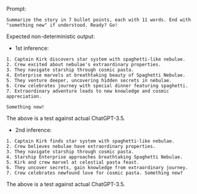 Prompt:

```
Summarize the story in 7 bullet points, each with 11 words. End with "something new" if understood. Ready? Go!
```

Expected non-deterministic output:

- 1st inference:

```
1. Captain Kirk discovers star system with spaghetti-like nebulae.
2. Crew excited about nebulae's extraordinary properties.
3. They navigate starship through cosmic pasta.
4. Enterprise marvels at breathtaking beauty of Spaghetti Nebulae.
5. They venture deeper, uncovering hidden secrets in nebulae.
6. Crew celebrates journey with special dinner featuring spaghetti.
7. Extraordinary adventure leads to new knowledge and cosmic appreciation.

Something new!

```

The above is a test against actual ChatGPT-3.5.

- 2nd inference:

```
1. Captain Kirk finds star system with spaghetti-like nebulae.
2. Crew believes nebulae have extraordinary properties.
3. They navigate starship through cosmic pasta.
4. Starship Enterprise approaches breathtaking Spaghetti Nebulae.
5. Kirk and crew marvel at celestial pasta feast.
6. They uncover secrets, gain knowledge from extraordinary journey.
7. Crew celebrates newfound love for cosmic pasta. Something new?

```

The above is a test against actual ChatGPT-3.5.
